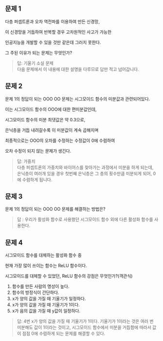## 문제 1
다층 퍼셉트론과 오차 역전파를 이용하여 만든 신경망, 


이 신경망을 거듭하여 반복할 경우 고차원적인 사고가 가능한 


인공지능을 개발할 수 있을 것만 같은데 그러지 못한다.


그 주된 이유가 되는 문제는 무엇인가?


> 답: 기울기 소실 문제     
> 다음 문제에서 이 내용에 대한 설명을 다루므로 답만 적고 넘어갑니다.


## 문제 2
문제 1의 정답이 되는 OOO OO 문제는 시그모이드 함수의 미분값과 관련되어있다.


이는 시그모이드 함수의 OOO에 대한 편미분값인데,


시그모이드 함수의 미분 최댓값은 약 0.3으로,


은닉층을 거듭 내려갈수록 이 미분값이 계속 곱해지며


최종적으로는 OOO의 오차를 수정하는 수정값이 0에 수렴하여


오차 수정이 되지 않는 문제가 생긴다.


> 답: 가중치     
> 다층 퍼셉트론의 가중치와 바이어스를 찾아가는 과정에서 미분을 하게 되는데, 은닉층이 여러개 있을 경우 첫번째 은닉층은 그 층의 횟수만큼 미분되게 되어, 0에 수렴하게 됩니다.


## 문제 3
문제 1의 정답이 되는 OOO OO 문제를 해결하는 방법은?

> 답 : 우리가 활성화 함수로 사용했던 시그모이드 함수 외에 다른 활성화 함수를 사용한다.    
> 

## 문제 4
시그모이드 함수를 대체하는 활성화 함수 중


현재 가장 많이 쓰이는 함수는 ReLU 함수이다.


시그모이드를 대체할 수 있었던, ReLU 함수의 강점은 무엇인가?(객관식)


1. 함수를 만든 사람의 명성이 높다.
2. 함수의 방정식이 간단하다.
3. x가 양의 값을 가질 때 기울기가 일정하다.
4. x가 양의 값을 가질 때 기울기가 1이다.
5. x가 음의 값을 가질 때 y값이 일정하다.


> 답: 4번 x가 양의 값을 가질 때 기울기가 1이다.
> 기울기가 1이라는 것은 여러 번 미분해도 값이 1이라는 것이고, 시그모이드 함수에서 미분을 거듭함에 따라서 값이 점점 0에 수렴하게 되는 문제를 해결할 수 있다.
